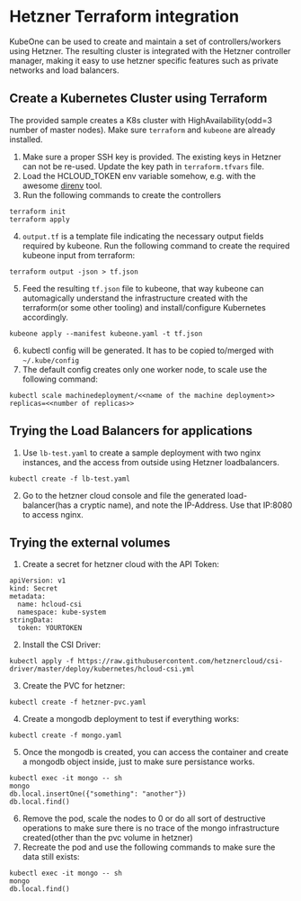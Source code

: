 # Hetzner Terraform integration 
KubeOne can be used to create and maintain a set of controllers/workers using Hetzner. The resulting cluster is integrated with the Hetzner controller manager, making it easy to use hetzner specific features such as private networks and load balancers.

## Create a Kubernetes Cluster using Terraform
The provided sample creates a K8s cluster with HighAvailability(odd=3 number of master nodes). Make sure `terraform` and `kubeone` are already installed.
1. Make sure a proper SSH key is provided. The existing keys in Hetzner can not be re-used. Update the key path in `terraform.tfvars` file.
2. Load the HCLOUD_TOKEN env variable somehow, e.g. with the awesome [direnv](https://direnv.net/) tool.
3. Run the following commands to create the controllers

```
terraform init
terraform apply
```
4. `output.tf` is a template file indicating the necessary output fields required by kubeone. Run the following command to create the required kubeone input from terraform:

```
terraform output -json > tf.json
```

5. Feed the resulting `tf.json` file to kubeone, that way kubeone can automagically understand the infrastructure created with the terraform(or some other tooling) and install/configure Kubernetes accordingly.

```
kubeone apply --manifest kubeone.yaml -t tf.json
```

6. kubectl config will be generated. It has to be copied to/merged with `~/.kube/config`
7. The default config creates only one worker node, to scale use the following command:

```
kubectl scale machinedeployment/<<name of the machine deployment>> replicas=<<number of replicas>>
```

## Trying the Load Balancers for applications
1. Use `lb-test.yaml` to create a sample deployment with two nginx instances, and the access from outside using Hetzner loadbalancers.

```
kubectl create -f lb-test.yaml
``` 

2. Go to the hetzner cloud console and file the generated load-balancer(has a cryptic name), and note the IP-Address. Use that IP:8080 to access nginx.

## Trying the external volumes
1. Create a secret for hetzner cloud with the API Token:

```
apiVersion: v1
kind: Secret
metadata:
  name: hcloud-csi
  namespace: kube-system
stringData:
  token: YOURTOKEN
```

2. Install the CSI Driver:

```
kubectl apply -f https://raw.githubusercontent.com/hetznercloud/csi-driver/master/deploy/kubernetes/hcloud-csi.yml
```

3. Create the PVC for hetzner:

```
kubectl create -f hetzner-pvc.yaml
```

4. Create a mongodb deployment to test if everything works:

```
kubectl create -f mongo.yaml
```

5. Once the mongodb is created, you can access the container and create a mongodb object inside, just to make sure persistance works.

```
kubectl exec -it mongo -- sh
mongo
db.local.insertOne({"something": "another"})
db.local.find()
```

6. Remove the pod, scale the nodes to 0 or do all sort of destructive operations to make sure there is no trace of the mongo infrastructure created(other than the pvc volume in hetzner)
7. Recreate the pod and use the following commands to make sure the data still exists:

```
kubectl exec -it mongo -- sh
mongo
db.local.find()
```
